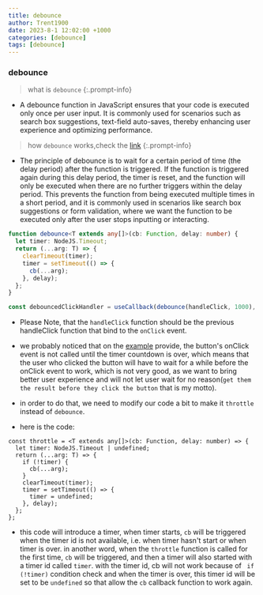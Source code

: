 ```yaml
---
title: debounce
author: Trent1900
date: 2023-8-1 12:02:00 +1000
categories: [debounce]
tags: [debounce]
---
```


### debounce

> what is `debounce`<!-- prettier-ignore -->
{:.prompt-info}

- A debounce function in JavaScript ensures that your code is executed only once per user input. It is commonly used for scenarios such as search box suggestions, text-field auto-saves, thereby enhancing user experience and optimizing performance.

> how `debounce` works,check the [link](https://codesandbox.io/s/optimistic-julien-667n2p?file=/src/App.js:95-269) <!-- prettier-ignore -->
{:.prompt-info}

- The principle of debounce is to wait for a certain period of time (the delay period) after the function is triggered. If the function is triggered again during this delay period, the timer is reset, and the function will only be executed when there are no further triggers within the delay period. This prevents the function from being executed multiple times in a short period, and it is commonly used in scenarios like search box suggestions or form validation, where we want the function to be executed only after the user stops inputting or interacting.

```ts
function debounce<T extends any[]>(cb: Function, delay: number) {
  let timer: NodeJS.Timeout;
  return (...arg: T) => {
    clearTimeout(timer);
    timer = setTimeout(() => {
      cb(...arg);
    }, delay);
  };
}

const debouncedClickHandler = useCallback(debounce(handleClick, 1000), []);
```

- Please Note, that the `handleClick` function should be the previous handleClick function that bind to the `onClick` event.

- we probably noticed that on the [example](https://codesandbox.io/s/optimistic-julien-667n2p?file=/src/App.js:95-269) provide, the button's onClick event is not called until the timer countdown is over, which means that the user who clicked the button will have to wait for a while before the onClick event to work, which is not very good, as we want to bring better user experience and will not let user wait for no reason(`get them the result before they click the button` that is my motto).
- in order to do that, we need to modify our code a bit to make it `throttle` instead of `debounce`.

- here is the code:

```tsx
const throttle = <T extends any[]>(cb: Function, delay: number) => {
  let timer: NodeJS.Timeout | undefined;
  return (...arg: T) => {
    if (!timer) {
      cb(...arg);
    }
    clearTimeout(timer);
    timer = setTimeout(() => {
      timer = undefined;
    }, delay);
  };
};
```

- this code will introduce a timer, when timer starts, `cb` will be triggered when the timer id is not available, i.e. when timer hasn't start or when timer is over. in another word, when the `throttle` function is called for the first time, `cb` will be triggered, and then a timer will also started with a timer id called `timer`. with the timer id, cb will not work because of ` if (!timer)` condition check and when the timer is over, this timer id will be set to be `undefined` so that allow the `cb` callback function to work again.

